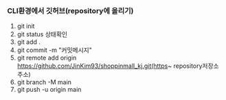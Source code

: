 ###  CLI환경에서 깃허브(repository에 올리기)

1. git init
2. git status 상태확인
3. git add .
4. git commit -m "커밋메시지"
5. git remote add origin https://github.com/JinKim93/shoppinmall_kj.git(https~ repository저장소 주소)
6. git branch -M main
7. git push -u origin main




